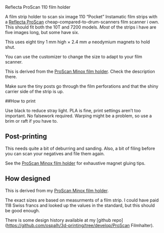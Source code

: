 Reflecta ProScan 110 film holder

A film strip holder to scan six image 110 “Pocket” Instamatic film strips with a [Reflecta ProScan](https://reflecta.de/en/products/detail/~id.734~nm.69/reflecta-ProScan-10T.html) cheap-compared-to-drum-scanners film scanner i own.  This should fit both the 10T and 7200 models. *Most* of the strips i have are five images long, but some have six.

This uses eight tiny 1 mm high × 2.4 mm ⌀ neodymium magnets to hold shut.

You can use the customizer to change the size to adapt to your film scanner.

This is derived from the [ProScan Minox film holder](). Check the description there.

Make sure the tiny posts go through the film perforations and that the shiny carrier side of the strip is up.


##How to print

Use black to reduce stray light. PLA is fine, print settings aren’t too important. No falsework required. Warping might be a problem, so use a brim or raft if you have to.


## Post-printing

This needs quite a bit of deburring and sanding. Also, a bit of filing before you can scan your negatives and file them again.

See the [ProScan Minox film holder]() for exhaustive magnet gluing tips.

## How designed

This is derived from my [ProScan Minox film holder]().

The exact sizes are based on measurments of a film strip. I could have paid 118 Swiss francs and looked up the values in the standard, but this should be good enough.

There is some design history available at my [github repo](https://github.com/ospalh/3d-printing/tree/develop/ProScan Filmhalter).
